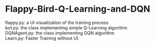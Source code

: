 # Flappy-Bird-Q-Learning-and-DQN

flappy.py: a UI visualization of the training process\
bot.py: the class implementing simple Q-Learning algorithm\
DQNAgent.py: the class implementing DQN algorithm\
Learn.py: Faster Training without UI.

